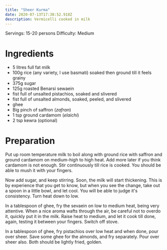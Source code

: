 ```yaml
---
title: "Sheer Kurma"
date: 2020-07-13T17:38:52.918Z
description: Vermicelli cooked in milk
---
```


Servings: 15-20 persons
Difficulty: Medium

# Ingredients
- 5 litres full fat milk
- 100g rice (any variety, I use basmati) soaked then ground till it feels grainy
- 375g sugar
- 125g roasted Benarsi sewaein
- fist full of unsalted pistachios, soaked and slivered
- fist full of unsalted almonds, soaked, peeled, and slivered
- ghee
- Big pinch of saffron (_zafran_)
- 1 tsp ground cardamom (_elaichi_)
- 2 tsp kewra (optional)

# Preparation

Put up room temperature milk to boil along with ground rice with saffron and ground cardamom on medium-high to high heat. Add more later if you think cardamom is not enough. Stir continuously till rice is cooked. You should be able to mush it with your fingers.

Now add sugar, and keep stirring. Soon, the milk will start thickening. This is by experience that you get to know, but when you see the change, take out a spoon in a little bowl, and let cool. You will be able to judge it's consistency. Turn heat down to low.

In a tablespoon of ghee, fry the sevaein on low to medium heat, being very attentive. When a nice aroma wafts through the air, be careful not to overdo it, quickly put it in the milk. Raise heat to medium, and let it cook till done, again, testing it between your fingers. Switch off stove.

In a tablespoon of ghee, fry pistachios over low heat and when done, pour over sheer. Save some ghee for the almonds, and fry separately. Pour over sheer also. Both should be lightly fried, golden.

